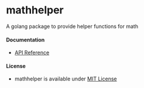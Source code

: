 # mathhelper
A golang package to provide helper functions for math

#### Documentation
* [API Reference](https://godoc.org/github.com/northbright/mathhelper)

#### License
* mathhelper is available under [MIT License](./LICENSE)

